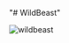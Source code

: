 "# WildBeast" 

![wildbeast](https://user-images.githubusercontent.com/64365302/112539556-e793e080-8d8f-11eb-8b32-bbeadf542e95.png)

